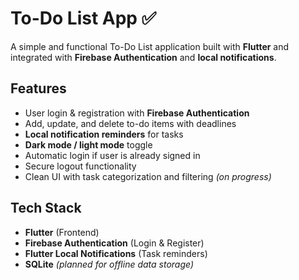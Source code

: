 # To-Do List App ✅

A simple and functional To-Do List application built with **Flutter** and integrated with **Firebase Authentication** and **local notifications**.

## Features

- User login & registration with **Firebase Authentication**
- Add, update, and delete to-do items with deadlines
- **Local notification reminders** for tasks
- **Dark mode / light mode** toggle
- Automatic login if user is already signed in
- Secure logout functionality
- Clean UI with task categorization and filtering *(on progress)*

## Tech Stack

- **Flutter** (Frontend)
- **Firebase Authentication** (Login & Register)
- **Flutter Local Notifications** (Task reminders)
- **SQLite** *(planned for offline data storage)*
